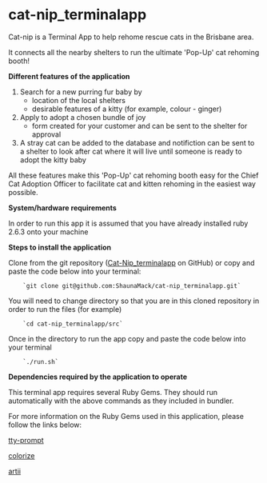 # cat-nip_terminalapp #

Cat-nip is a Terminal App to help rehome rescue cats in the Brisbane area. 

It connects all the nearby shelters to run the ultimate 'Pop-Up' cat rehoming booth!

**Different features of the application**

1. Search for a new purring fur baby by
    - location of the local shelters
    - desirable features of a kitty (for example, colour - ginger)
2. Apply to adopt a chosen bundle of joy
    - form created for your customer and can be sent to the shelter for approval
3. A stray cat can be added to the database and notifiction can be sent to a shelter to look after cat where it will live until someone is ready to adopt the kitty baby


All these features make this 'Pop-Up' cat rehoming booth easy for the Chief Cat Adoption Officer to facilitate cat and kitten rehoming in the easiest way possible.


**System/hardware requirements**

In order to run this app it is assumed that you have already installed ruby 2.6.3 onto your machine

**Steps to install the application**

Clone from the git repository ([Cat-Nip_terminalapp](https://github.com/ShaunaMack/cat-nip_terminalapp) on GitHub) or copy and paste the code below into your terminal:

        `git clone git@github.com:ShaunaMack/cat-nip_terminalapp.git`

You will need to change directory so that you are in this cloned repository in order to run the files (for example)

        `cd cat-nip_terminalapp/src`

Once in the directory to run the app copy and paste the code below into your terminal

        `./run.sh`


**Dependencies required by the application to operate**

This terminal app requires several Ruby Gems. They should run automatically with the above commands as they included in bundler. 

For more information on the Ruby Gems used in this application, please follow the links below:

[tty-prompt](https://github.com/piotrmurach/tty-prompt#212-keyboard-events)

[colorize](https://github.com/fazibear/colorize)

[artii](https://rubygems.org/gems/artii/versions/2.1.2)


